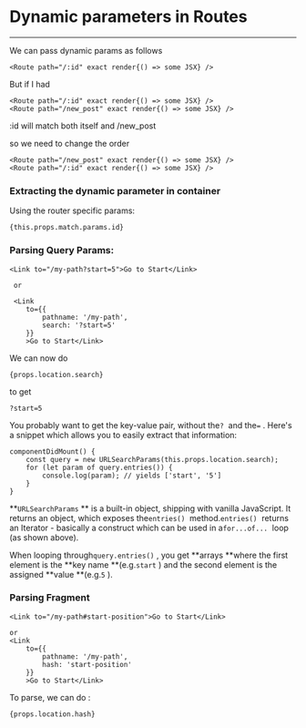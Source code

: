 # Dynamic parameters in Routes

---

We can pass dynamic params as follows

```
<Route path="/:id" exact render{() => some JSX} />
```

But if I had

```
<Route path="/:id" exact render{() => some JSX} />
<Route path="/new_post" exact render{() => some JSX} />
```

:id will match both itself and /new\_post

so we need to change the order

```
<Route path="/new_post" exact render{() => some JSX} />
<Route path="/:id" exact render{() => some JSX} />
```

### Extracting the dynamic parameter in container

Using the router specific params: 

```
{this.props.match.params.id}
```

### Parsing Query Params: 

```
<Link to="/my-path?start=5">Go to Start</Link> 

 or 
 
 <Link 
    to={‌{
        pathname: '/my-path',
        search: '?start=5'
    }}
    >Go to Start</Link>
```

We can now do 

```
{props.location.search}
```

to get 

`?start=5`

You probably want to get the key-value pair, without the`?`  and the`=` . Here's a snippet which allows you to easily extract that information:

```
componentDidMount() {
    const query = new URLSearchParams(this.props.location.search);
    for (let param of query.entries()) {
        console.log(param); // yields ['start', '5']
    }
}
```

**`URLSearchParams` ** is a built-in object, shipping with vanilla JavaScript. It returns an object, which exposes the`entries()`  method.`entries()`  returns an Iterator - basically a construct which can be used in a`for...of...`  loop \(as shown above\).

When looping through`query.entries()` , you get **arrays **where the first element is the **key name **\(e.g.`start` \) and the second element is the assigned **value **\(e.g.`5` \).

### Parsing Fragment

```
<Link to="/my-path#start-position">Go to Start</Link> 

or 
<Link 
    to={‌{
        pathname: '/my-path',
        hash: 'start-position'
    }}
    >Go to Start</Link>
```



To parse, we can do : 

```
{props.location.hash}
```





